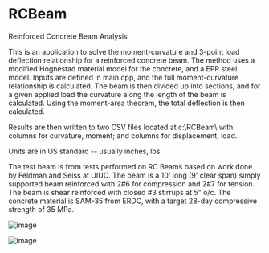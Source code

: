 # RCBeam
Reinforced Concrete Beam Analysis

This is an application to solve the moment-curvature and 3-point load deflection relationship for a reinforced concrete beam. The method uses a modified Hognestad material model for the concrete, and a EPP steel model. Inputs are defined in main.cpp, and the full moment-curvature relationship is calculated. The beam is then divided up into sections, and for a given applied load the curvature along the length of the beam is calculated. Using the moment-area theorem, the total deflection is then calculated. 

Results are then written to two CSV files located at c:\RCBeam\ with columns for curvature, moment; and columns for displacement, load. 

Units are in US standard -- usually inches, lbs. 

The test beam is from tests performed on RC Beams based on work done by Feldman and Seiss at UIUC. The beam is a 10' long (9' clear span) simply supported beam reinforced with 2#6 for compression and 2#7 for tension. The beam is shear reinforced with closed #3 stirrups at 5" o/c. The concrete material is SAM-35 from ERDC, with a target 28-day compressive strength of 35 MPa. 

![image](https://user-images.githubusercontent.com/1676839/144312309-6447cc2c-f77b-45f7-8dc7-168e853ef5ad.png)

![image](https://user-images.githubusercontent.com/1676839/144312335-7f2a03a3-4c42-4858-998e-f29907001105.png)

